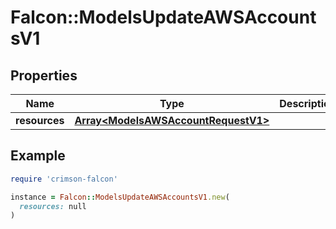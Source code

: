 # Falcon::ModelsUpdateAWSAccountsV1

## Properties

| Name | Type | Description | Notes |
| ---- | ---- | ----------- | ----- |
| **resources** | [**Array&lt;ModelsAWSAccountRequestV1&gt;**](ModelsAWSAccountRequestV1.md) |  |  |

## Example

```ruby
require 'crimson-falcon'

instance = Falcon::ModelsUpdateAWSAccountsV1.new(
  resources: null
)
```

